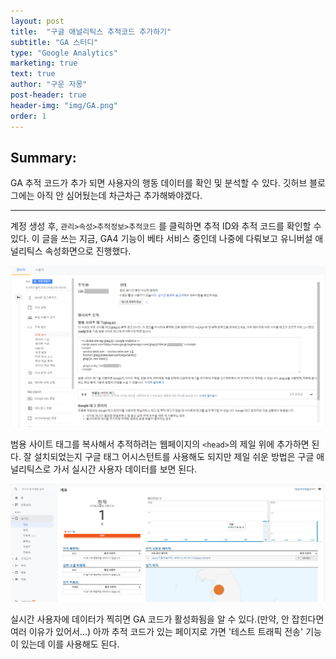 ```yaml
---
layout: post
title:  "구글 애널리틱스 추적코드 추가하기"
subtitle: "GA 스터디"
type: "Google Analytics"
marketing: true
text: true
author: "구운 자몽"
post-header: true
header-img: "img/GA.png"
order: 1
---
```


## Summary:
GA 추적 코드가 추가 되면 사용자의 행동 데이터를 확인 및 분석할 수 있다. 깃허브 블로그에는 아직 안 심어뒀는데 차근차근 추가해봐야겠다.


--- 

계정 생성 후, ```관리>속성>추적정보>추적코드``` 를 클릭하면 추적 ID와 추적 코드를 확인할 수 있다. 이 글을 쓰는 지금, GA4 기능이 베타 서비스 중인데 나중에 다뤄보고 유니버설 애널리틱스 속성화면으로 진행했다.

![ga_code_1](img/GA_code_1.png)  

범용 사이트 태그를 복사해서 추적하려는 웹페이지의 ```<head>```의 제일 위에 추가하면 된다. 잘 설치되었는지 구글 태그 어시스턴트를 사용해도 되지만 제일 쉬운 방법은 구글 애널리틱스로 가서 실시간 사용자 데이터를 보면 된다. 

![ga_code_2](img/GA_code_2.png)

실시간 사용자에 데이터가 찍히면 GA 코드가 활성화됨을 알 수 있다.(만약, 안 잡힌다면 여러 이유가 있어서...) 아까 추적 코드가 있는 페이지로 가면 '테스트 트래픽 전송' 기능이 있는데 이를 사용해도 된다.
